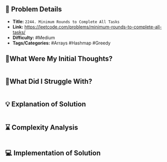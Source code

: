 ## 📝 Problem Details

- **Title:** `2244. Minimum Rounds to Complete All Tasks`
- **Link:** https://leetcode.com/problems/minimum-rounds-to-complete-all-tasks/
- **Difficulty:** #Medium 
- **Tags/Categories:** #Arrays #Hashmap #Greedy 

## 💭What Were My Initial Thoughts?

```

```

## 🤔What Did I Struggle With?

```

```

## 💡 Explanation of Solution

```

```

## ⌛ Complexity Analysis

```

```

## 💻 Implementation of Solution

```cpp

```